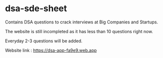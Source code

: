 # dsa-sde-sheet

Contains DSA questions to crack interviews at Big Companies and Startups.

The website is still incompleted as it has less than 10 questions right now.

Everyday 2-3 questions will be added.

Website link : https://dsa-app-fa9e9.web.app
